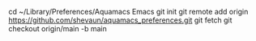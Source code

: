 cd ~/Library/Preferences/Aquamacs Emacs
git init
git remote add origin https://github.com/shevaun/aquamacs_preferences.git
git fetch
git checkout origin/main -b main
